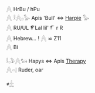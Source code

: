 𓐑 HrBu / hPu  
𓐑 𓎛[𓐑](𓐑)𓊪𓅭 Apis 'Bull' ⇔ [Harpie](Harpie) 𓅭  
𓐑 RU/UL  𒇳Lal lil' 𒇲 r R  
𓐑 Hebrew… !	  𓐑   ⋍ Z11  
𓐑 Bi  

𓎛𓊪𓅱𓐑𓃒   Hapys ⇔ Apis [Therapy](Therapy)  
𓐑𓏏𓊤 Ruder, oar  

≠[𓏶](𓏶)  